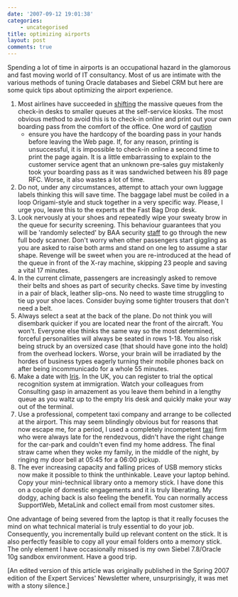 ```yaml
---
date: '2007-09-12 19:01:38'
categories:
    - uncategorised
title: optimizing airports
layout: post
comments: true
---
```

Spending a lot of time in airports is an occupational hazard in the
glamorous and fast moving world of IT consultancy. Most of us are
intimate with the various methods of tuning Oracle databases and Siebel
CRM but here are some quick tips about optimizing the airport
experience.

1.  Most airlines have succeeded in
    [shifting](http://www.nbrightside.com/blog/2006/05/02/ba-online-check-in/)
    the massive queues from the check-in desks to smaller queues at the
    self-service kiosks. The most obvious method to avoid this is to
    check-in online and print out your own boarding pass from the
    comfort of the office. One word of
    [caution](http://www.nbrightside.com/blog/2006/01/18/caution-with-ba-online-check-in/)
    - ensure you have the hardcopy of the boarding pass in your hands
    before leaving the Web page. If, for any reason, printing is
    unsuccessful, it is impossible to check-in online a second time to
    print the page again. It is a little embarrassing to explain to the
    customer service agent that an unknown pre-sales guy mistakenly took
    your boarding pass as it was sandwiched between his 89 page RFC.
    Worse, it also wastes a lot of time.
2.  Do not, under any circumstances, attempt to attach your own luggage
    labels thinking this will save time. The baggage label must be
    coiled in a loop Origami-style and stuck together in a very specific
    way. Please, I urge you, leave this to the experts at the Fast Bag
    Drop desk.
3.  Look nervously at your shoes and repeatedly wipe your sweaty brow in
    the queue for security screening. This behaviour guarantees that you
    will be 'randomly selected' by BAA security
    [staff](http://www.nbrightside.com/blog/2006/01/16/revenge-of-the-baa-queue-monitor/)
    to go through the new full body scanner. Don't worry when other
    passengers start giggling as you are asked to raise both arms and
    stand on one leg to assume a star shape. Revenge will be sweet when
    you are re-introduced at the head of the queue in front of the X-ray
    machine, skipping 23 people and saving a vital 17 minutes.
4.  In the current climate, passengers are increasingly asked to remove
    their belts and shoes as part of security checks. Save time by
    investing in a pair of black, leather slip-ons. No need to waste
    time struggling to tie up your shoe laces. Consider buying some
    tighter trousers that don't need a belt.
5.  Always select a seat at the back of the plane. Do not think you will
    disembark quicker if you are located near the front of the aircraft.
    You won't. Everyone else thinks the same way so the most determined,
    forceful personalities will always be seated in rows 1-18. You also
    risk being struck by an oversized case (that should have gone into
    the hold) from the overhead lockers. Worse, your brain will be
    irradiated by the hordes of business types eagerly turning their
    mobile phones back on after being incommunicado for a whole 55
    minutes.
6.  Make a date with
    [Iris](http://www.nbrightside.com/blog/2007/02/09/great-fun-with-iris/).
    In the UK, you can register to trial the optical recognition system
    at immigration. Watch your colleagues from Consulting gasp in
    amazement as you leave them behind in a lengthy queue as you waltz
    up to the empty Iris desk and quickly make your way out of the
    terminal.
7.  Use a professional, competent taxi company and arrange to be
    collected at the airport. This may seem blindingly obvious but for
    reasons that now escape me, for a period, I used a completely
    incompetent
    [taxi](http://www.nbrightside.com/blog/2006/04/03/rude-awakening/)
    firm who were always late for the rendezvous, didn't have the right
    change for the car-park and couldn't even find my home address. The
    final straw came when they woke my family, in the middle of the
    night, by ringing my door bell at 05:45 for a 06:00 pickup.
8.  The ever increasing capacity and falling prices of USB memory sticks
    now make it possible to think the unthinkable. Leave your laptop
    behind. Copy your mini-technical library onto a memory stick. I have
    done this on a couple of domestic engagements and it is truly
    liberating. My dodgy, aching back is also feeling the benefit. You
    can normally access SupportWeb, MetaLink and collect email from most
    customer sites.

One advantage of being severed from the laptop is that it really focuses
the mind on what technical material is truly essential to do your job.
Consequently, you incrementally build up relevant content on the stick.
It is also perfectly feasible to copy all your email folders onto a
memory stick. The only element I have occasionally missed is my own
Siebel 7.8/Oracle 10g sandbox environment. Have a good trip.

[An edited version of this article was originally published in the
Spring 2007 edition of the Expert Services' Newsletter where,
unsurprisingly, it was met with a stony silence.]
